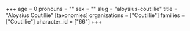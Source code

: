 +++
age = 0
pronouns = ""
sex = ""
slug = "aloysius-coutillie"
title = "Aloysius Coutillie"
[taxonomies]
organizations = ["Coutillie"]
families = ["Coutillie"]
character_id = ["66"]
+++


